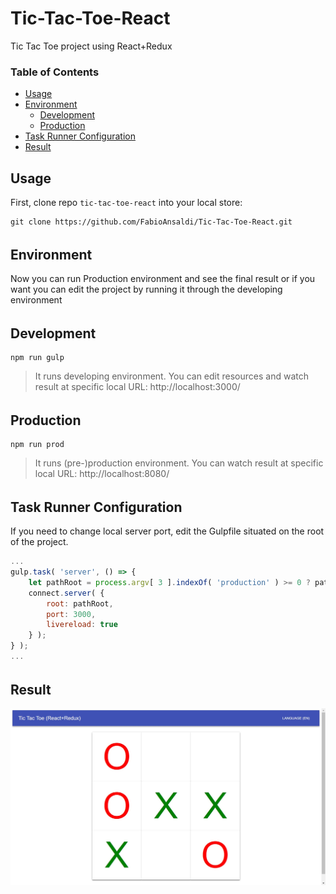 # Tic-Tac-Toe-React
Tic Tac Toe project using React+Redux

### Table of Contents
-   [Usage](#usage)
-   [Environment](#environment)
    -   [Development](#development)
    -   [Production](#production)
-   [Task Runner Configuration](#task-runner-configuration)
-   [Result](#result)


## Usage

First, clone repo `tic-tac-toe-react` into your local store:

```shell
git clone https://github.com/FabioAnsaldi/Tic-Tac-Toe-React.git
```
######

## Environment
Now you can run Production environment and see the final result or if you want you can edit the project by running it through the developing environment

######

## Development

```shell
npm run gulp
```
> It runs developing environment. You can edit resources and watch result at specific local URL: http://localhost:3000/

######

## Production

```shell
npm run prod
```
> It runs (pre-)production environment. You can watch result at specific local URL: http://localhost:8080/

######

## Task Runner Configuration

If you need to change local server port, edit the Gulpfile situated on the root of the project.

```js
...
gulp.task( 'server', () => {
    let pathRoot = process.argv[ 3 ].indexOf( 'production' ) >= 0 ? paths.production.html : paths.develop.html;
    connect.server( {
        root: pathRoot,
        port: 3000,
        livereload: true
    } );
} );
...
```

######

## Result

![result image](https://github.com/FabioAnsaldi/Tic-Tac-Toe-React/blob/master/images/tic-tac.jpg)

######
